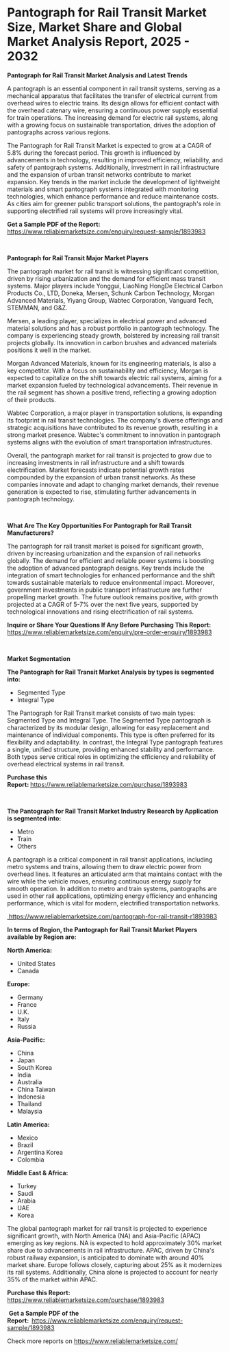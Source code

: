 <p><h1>Pantograph for Rail Transit Market Size, Market Share and Global Market Analysis Report, 2025 - 2032</h1></p><p><strong>Pantograph for Rail Transit Market Analysis and Latest Trends</strong></p>
<p><p>A pantograph is an essential component in rail transit systems, serving as a mechanical apparatus that facilitates the transfer of electrical current from overhead wires to electric trains. Its design allows for efficient contact with the overhead catenary wire, ensuring a continuous power supply essential for train operations. The increasing demand for electric rail systems, along with a growing focus on sustainable transportation, drives the adoption of pantographs across various regions.</p><p>The Pantograph for Rail Transit Market is expected to grow at a CAGR of 5.8% during the forecast period. This growth is influenced by advancements in technology, resulting in improved efficiency, reliability, and safety of pantograph systems. Additionally, investment in rail infrastructure and the expansion of urban transit networks contribute to market expansion. Key trends in the market include the development of lightweight materials and smart pantograph systems integrated with monitoring technologies, which enhance performance and reduce maintenance costs. As cities aim for greener public transport solutions, the pantograph's role in supporting electrified rail systems will prove increasingly vital.</p></p>
<p><strong>Get a Sample PDF of the Report:&nbsp;</strong> <a href="https://www.reliablemarketsize.com/enquiry/request-sample/1893983?utm_campaign=2003&utm_medium=2&utm_source=Github&utm_content=ia&utm_term=01032025&utm_id=pantograph-for-rail-transit">https://www.reliablemarketsize.com/enquiry/request-sample/1893983</a></p>
<p>&nbsp;</p>
<p><strong>Pantograph for Rail Transit Major Market Players</strong></p>
<p><p>The pantograph market for rail transit is witnessing significant competition, driven by rising urbanization and the demand for efficient mass transit systems. Major players include Yonggui, LiaoNing HongDe Electrical Carbon Products Co., LTD, Doneka, Mersen, Schunk Carbon Technology, Morgan Advanced Materials, Yiyang Group, Wabtec Corporation, Vanguard Tech, STEMMAN, and G&Z.</p><p>Mersen, a leading player, specializes in electrical power and advanced material solutions and has a robust portfolio in pantograph technology. The company is experiencing steady growth, bolstered by increasing rail transit projects globally. Its innovation in carbon brushes and advanced materials positions it well in the market.</p><p>Morgan Advanced Materials, known for its engineering materials, is also a key competitor. With a focus on sustainability and efficiency, Morgan is expected to capitalize on the shift towards electric rail systems, aiming for a market expansion fueled by technological advancements. Their revenue in the rail segment has shown a positive trend, reflecting a growing adoption of their products.</p><p>Wabtec Corporation, a major player in transportation solutions, is expanding its footprint in rail transit technologies. The company's diverse offerings and strategic acquisitions have contributed to its revenue growth, resulting in a strong market presence. Wabtec's commitment to innovation in pantograph systems aligns with the evolution of smart transportation infrastructures.</p><p>Overall, the pantograph market for rail transit is projected to grow due to increasing investments in rail infrastructure and a shift towards electrification. Market forecasts indicate potential growth rates compounded by the expansion of urban transit networks. As these companies innovate and adapt to changing market demands, their revenue generation is expected to rise, stimulating further advancements in pantograph technology.</p></p>
<p>&nbsp;</p>
<p><strong>What Are The Key Opportunities For Pantograph for Rail Transit Manufacturers?</strong></p>
<p><p>The pantograph for rail transit market is poised for significant growth, driven by increasing urbanization and the expansion of rail networks globally. The demand for efficient and reliable power systems is boosting the adoption of advanced pantograph designs. Key trends include the integration of smart technologies for enhanced performance and the shift towards sustainable materials to reduce environmental impact. Moreover, government investments in public transport infrastructure are further propelling market growth. The future outlook remains positive, with growth projected at a CAGR of 5-7% over the next five years, supported by technological innovations and rising electrification of rail systems.</p></p>
<p><strong>Inquire or Share Your Questions If Any Before Purchasing This Report:</strong> <a href="https://www.reliablemarketsize.com/enquiry/pre-order-enquiry/1893983?utm_campaign=2003&utm_medium=2&utm_source=Github&utm_content=ia&utm_term=01032025&utm_id=pantograph-for-rail-transit">https://www.reliablemarketsize.com/enquiry/pre-order-enquiry/1893983</a></p>
<p>&nbsp;</p>
<p><strong>Market Segmentation</strong></p>
<p><strong>The Pantograph for Rail Transit Market Analysis by types is segmented into:</strong></p>
<p><ul><li>Segmented Type</li><li>Integral Type</li></ul></p>
<p><p>The Pantograph for Rail Transit market consists of two main types: Segmented Type and Integral Type. The Segmented Type pantograph is characterized by its modular design, allowing for easy replacement and maintenance of individual components. This type is often preferred for its flexibility and adaptability. In contrast, the Integral Type pantograph features a single, unified structure, providing enhanced stability and performance. Both types serve critical roles in optimizing the efficiency and reliability of overhead electrical systems in rail transit.</p></p>
<p><strong>Purchase this Report:&nbsp;</strong><a href="https://www.reliablemarketsize.com/purchase/1893983?utm_campaign=2003&utm_medium=2&utm_source=Github&utm_content=ia&utm_term=01032025&utm_id=pantograph-for-rail-transit">https://www.reliablemarketsize.com/purchase/1893983</a></p>
<p>&nbsp;</p>
<p><strong>The Pantograph for Rail Transit Market Industry Research by Application is segmented into:</strong></p>
<p><ul><li>Metro</li><li>Train</li><li>Others</li></ul></p>
<p><p>A pantograph is a critical component in rail transit applications, including metro systems and trains, allowing them to draw electric power from overhead lines. It features an articulated arm that maintains contact with the wire while the vehicle moves, ensuring continuous energy supply for smooth operation. In addition to metro and train systems, pantographs are used in other rail applications, optimizing energy efficiency and enhancing performance, which is vital for modern, electrified transportation networks.</p></p>
<p><a href="https://www.reliablemarketsize.com/pantograph-for-rail-transit-r1893983?utm_campaign=2003&utm_medium=2&utm_source=Github&utm_content=ia&utm_term=01032025&utm_id=pantograph-for-rail-transit">&nbsp;https://www.reliablemarketsize.com/pantograph-for-rail-transit-r1893983</a></p>
<p><strong>In terms of Region, the Pantograph for Rail Transit Market Players available by Region are:</strong></p>
<p>
    <p> <strong> North America: </strong>
        <ul>
            <li>United States</li>
            <li>Canada</li>
        </ul>
        </p> 
    <p> <strong> Europe: </strong>
        <ul>
            <li>Germany</li>
            <li>France</li>
            <li>U.K.</li>
            <li>Italy</li>
            <li>Russia</li>
        </ul>
        </p> 
    <p> <strong> Asia-Pacific: </strong>
        <ul>
            <li>China</li>
            <li>Japan</li>
            <li>South Korea</li>
            <li>India</li>
            <li>Australia</li>
            <li>China Taiwan</li>
            <li>Indonesia</li>
            <li>Thailand</li>
            <li>Malaysia</li>
        </ul>
        </p> 
    <p> <strong> Latin America: </strong>
        <ul>
            <li>Mexico</li>
            <li>Brazil</li>
            <li>Argentina Korea</li>
            <li>Colombia</li>
        </ul>
        </p> 
    <p> <strong> Middle East & Africa: </strong>
        <ul>
            <li>Turkey</li>
            <li>Saudi</li>
            <li>Arabia</li>
            <li>UAE</li>
            <li>Korea</li>
        </ul>
    </p>
    </p>
<p><p>The global pantograph market for rail transit is projected to experience significant growth, with North America (NA) and Asia-Pacific (APAC) emerging as key regions. NA is expected to hold approximately 30% market share due to advancements in rail infrastructure. APAC, driven by China's robust railway expansion, is anticipated to dominate with around 40% market share. Europe follows closely, capturing about 25% as it modernizes its rail systems. Additionally, China alone is projected to account for nearly 35% of the market within APAC.</p></p>
<p><strong>Purchase this Report: </strong><a href="https://www.reliablemarketsize.com/purchase/1893983?utm_campaign=2003&utm_medium=2&utm_source=Github&utm_content=ia&utm_term=01032025&utm_id=pantograph-for-rail-transit">https://www.reliablemarketsize.com/purchase/1893983</a></p>
<p>&nbsp;<strong>Get a Sample PDF of the Report:&nbsp;&nbsp;</strong><a href="https://www.reliablemarketsize.com/enquiry/request-sample/1893983?utm_campaign=2003&utm_medium=2&utm_source=Github&utm_content=ia&utm_term=01032025&utm_id=pantograph-for-rail-transit">https://www.reliablemarketsize.com/enquiry/request-sample/1893983</a></p>
<p><strong></strong></p>
<p>Check more reports on <a href="https://www.reliablemarketsize.com/?utm_campaign=2003&utm_medium=2&utm_source=Github&utm_content=ia&utm_term=01032025&utm_id=pantograph-for-rail-transit">https://www.reliablemarketsize.com/</a></p>